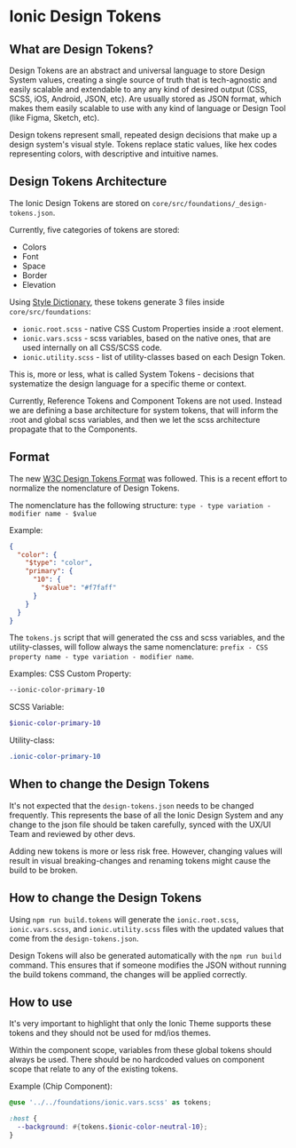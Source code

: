 # Ionic Design Tokens

## What are Design Tokens?

Design Tokens are an abstract and universal language to store Design System values, creating a single source of truth that is tech-agnostic and easily scalable and extendable to any any kind of desired output (CSS, SCSS, iOS, Android, JSON, etc). Are usually stored as JSON format, which makes them easily scalable to use with any kind of language or Design Tool (like Figma, Sketch, etc).

Design tokens represent small, repeated design decisions that make up a design system's visual style. Tokens replace static values, like hex codes representing colors, with descriptive and intuitive names.

## Design Tokens Architecture

The Ionic Design Tokens are stored on `core/src/foundations/_design-tokens.json`.

Currently, five categories of tokens are stored:

- Colors
- Font
- Space
- Border
- Elevation

Using [Style Dictionary](https://amzn.github.io/style-dictionary/), these tokens generate 3 files inside `core/src/foundations`:

- `ionic.root.scss` - native CSS Custom Properties inside a :root element.
- `ionic.vars.scss` - scss variables, based on the native ones, that are used internally on all CSS/SCSS code.
- `ionic.utility.scss` - list of utility-classes based on each Design Token.

This is, more or less, what is called System Tokens - decisions that systematize the design language for a specific theme or context.

Currently, Reference Tokens and Component Tokens are not used. Instead we are defining a base architecture for system tokens, that will inform the :root and global scss variables, and then we let the scss architecture propagate that to the Components.

## Format

The new [W3C Design Tokens Format](https://design-tokens.github.io/community-group/format/) was followed. This is a recent effort to normalize the nomenclature of Design Tokens.

The nomenclature has the following structure: `type - type variation - modifier name - $value`

Example:

```json
{
  "color": {
    "$type": "color",
    "primary": {
      "10": {
        "$value": "#f7faff"
      }
    }
  }
}
```

The `tokens.js` script that will generated the css and scss variables, and the utility-classes, will follow always the same nomenclature: `prefix - CSS property name - type variation - modifier name`.

Examples:
CSS Custom Property:

```css
--ionic-color-primary-10
```

SCSS Variable:

```scss
$ionic-color-primary-10
```

Utility-class:

```css
.ionic-color-primary-10
```

## When to change the Design Tokens

It's not expected that the `design-tokens.json` needs to be changed frequently. This represents the base of all the Ionic Design System and any change to the json file should be taken carefully, synced with the UX/UI Team and reviewed by other devs.

Adding new tokens is more or less risk free. However, changing values will result in visual breaking-changes and renaming tokens might cause the build to be broken.

## How to change the Design Tokens

Using `npm run build.tokens` will generate the `ionic.root.scss`, `ionic.vars.scss`, and `ionic.utility.scss` files with the updated values that come from the `design-tokens.json`.

Design Tokens will also be generated automatically with the `npm run build` command. This ensures that if someone modifies the JSON without running the build tokens command, the changes will be applied correctly.

## How to use

It's very important to highlight that only the Ionic Theme supports these tokens and they should not be used for md/ios themes.

Within the component scope, variables from these global tokens should always be used. There should be no hardcoded values on component scope that relate to any of the existing tokens.

Example (Chip Component):

```scss
@use '../../foundations/ionic.vars.scss' as tokens;

:host {
  --background: #{tokens.$ionic-color-neutral-10};
}
```
